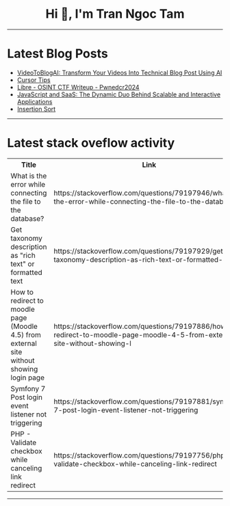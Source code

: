 <h1 align="center">Hi 👋, I'm Tran Ngoc Tam</h1>

---

# Latest Blog Posts 
<!-- BLOG-POST-LIST:START -->
- [VideoToBlogAI: Transform Your Videos Into Technical Blog Post Using AI](https://dev.to/bakkeshks/videotoblogai-transform-your-videos-into-technical-blog-post-using-ai-4b57)
- [Cursor Tips](https://dev.to/heymarkkop/cursor-tips-10f8)
- [Libre - OSINT CTF Writeup - Pwnedcr2024](https://dev.to/casderoso/libre-osint-ctf-writeup-pwnedcr2024-6np)
- [JavaScript and SaaS: The Dynamic Duo Behind Scalable and Interactive Applications](https://dev.to/boniface_gordian/javascript-and-saas-the-dynamic-duo-behind-scalable-and-interactive-applications-2ok2)
- [Insertion Sort](https://dev.to/harsh_bhardwaj_809a89d3a7/insertion-sort-335e)
<!-- BLOG-POST-LIST:END -->

---

# Latest stack oveflow activity
<table>
  <tr><th>Title</th><th>Link</th></tr>
  <!-- STACKOVERFLOW:START --><tr><td>What is the error while connecting the file to the database?</td><td>https://stackoverflow.com/questions/79197946/what-is-the-error-while-connecting-the-file-to-the-database</td></tr><tr><td>Get taxonomy description as &quot;rich text&quot; or formatted text</td><td>https://stackoverflow.com/questions/79197929/get-taxonomy-description-as-rich-text-or-formatted-text</td></tr><tr><td>How to redirect to moodle page &lpar;Moodle 4.5&rpar; from external site without showing login page</td><td>https://stackoverflow.com/questions/79197886/how-to-redirect-to-moodle-page-moodle-4-5-from-external-site-without-showing-l</td></tr><tr><td>Symfony 7 Post login event listener not triggering</td><td>https://stackoverflow.com/questions/79197881/symfony-7-post-login-event-listener-not-triggering</td></tr><tr><td>PHP - Validate checkbox while canceling link redirect</td><td>https://stackoverflow.com/questions/79197756/php-validate-checkbox-while-canceling-link-redirect</td></tr><!-- STACKOVERFLOW:END -->
</table>

---


